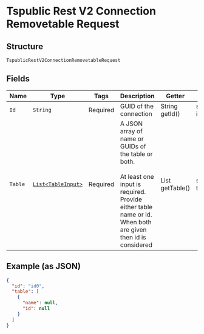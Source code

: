 
# Tspublic Rest V2 Connection Removetable Request

## Structure

`TspublicRestV2ConnectionRemovetableRequest`

## Fields

| Name | Type | Tags | Description | Getter | Setter |
|  --- | --- | --- | --- | --- | --- |
| `Id` | `String` | Required | GUID of the connection | String getId() | setId(String id) |
| `Table` | [`List<TableInput>`](../../doc/models/table-input.md) | Required | A JSON array of name or GUIDs of the table or both.<br><br>At least one input is required. Provide either table name or id. When both are given then id is considered | List<TableInput> getTable() | setTable(List<TableInput> table) |

## Example (as JSON)

```json
{
  "id": "id0",
  "table": [
    {
      "name": null,
      "id": null
    }
  ]
}
```

